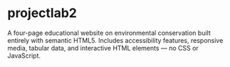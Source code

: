 # projectlab2
A four-page educational website on environmental conservation built entirely with semantic HTML5. Includes accessibility features, responsive media, tabular data, and interactive HTML elements — no CSS or JavaScript.
